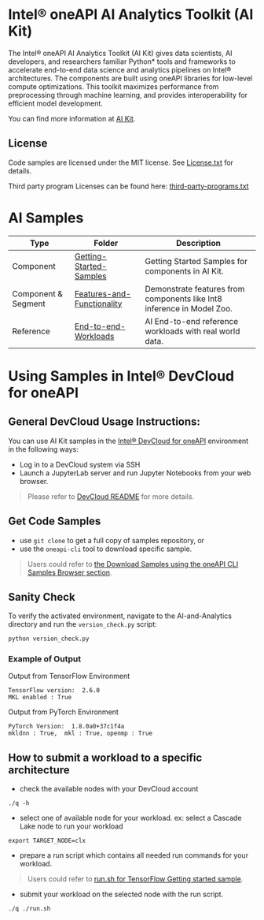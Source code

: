 # Intel® oneAPI AI Analytics Toolkit (AI Kit)

The Intel® oneAPI AI Analytics Toolkit (AI Kit) gives data scientists, AI developers, and researchers familiar Python* tools and frameworks to accelerate end-to-end data science and analytics pipelines on Intel® architectures. The components are built using oneAPI libraries for low-level compute optimizations. This toolkit maximizes performance from preprocessing through machine learning, and provides interoperability for efficient model development.

You can find more information at [ AI Kit](https://software.intel.com/content/www/us/en/develop/tools/oneapi/ai-analytics-toolkit.html).

## License
Code samples are licensed under the MIT license. See
[License.txt](https://github.com/oneapi-src/oneAPI-samples/blob/master/License.txt) for details.

Third party program Licenses can be found here: [third-party-programs.txt](https://github.com/oneapi-src/oneAPI-samples/blob/master/third-party-programs.txt)

# AI Samples

| Type      | Folder                                             | Description
| --------- | ------------------------------------------------ | -
| Component | [Getting-Started-Samples](Getting-Started-Samples)               | Getting Started Samples for components in AI Kit.
| Component & Segment | [Features-and-Functionality](Features-and-Functionality) | Demonstrate features from components like Int8 inference in Model Zoo.
| Reference | [End-to-end-Workloads](End-to-end-Workloads)                     | AI End-to-end reference workloads with real world data.

# Using Samples in Intel® DevCloud for oneAPI

## General DevCloud Usage Instructions:
You can use AI Kit samples in
the [Intel® DevCloud for oneAPI](https://devcloud.intel.com/oneapi/get-started/) environment in the following ways:
* Log in to a DevCloud system via SSH
* Launch a JupyterLab server and run Jupyter Notebooks from your web browser.   
> Please refer to [DevCloud README](DevCloudREADME.md) for more details.
## Get Code Samples
* use `git clone` to get a full copy of samples repository, or
* use the `oneapi-cli` tool to download specific sample.
> Users could refer to [the Download Samples using the oneAPI CLI Samples Browser section](https://software.intel.com/content/www/us/en/develop/documentation/get-started-with-intel-oneapi-hpc-linux/top/run-a-sample-project-using-the-command-line.html).

## Sanity Check
To verify the activated environment, navigate to the AI-and-Analytics
 directory and run the `version_check.py` script:
   
```bash
python version_check.py
```
### Example of Output

Output from TensorFlow Environment
```
TensorFlow version:  2.6.0
MKL enabled : True
```

Output from PyTorch Environment
```
PyTorch Version:  1.8.0a0+37c1f4a
mkldnn : True,  mkl : True, openmp : True
```

## How to submit a workload to a specific architecture
* check the available nodes with your DevCloud account 
```
./q -h
```
* select one of available node for your workload. 
ex: select a Cascade Lake node to run your workload
```
export TARGET_NODE=clx
```
* prepare a run script which contains all needed run commands for your workload. 
> Users could refer to [run.sh for TensorFlow Getting started sample](https://github.com/intel-ai-tce/oneAPI-samples/blob/devcloud/AI-and-Analytics/Getting-Started-Samples/IntelTensorFlow_GettingStarted/run.sh).
* submit your workload on the selected node with the run script.
```
./q ./run.sh
```
